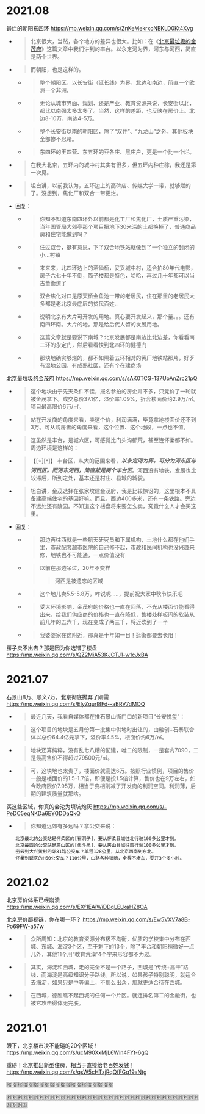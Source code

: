 
# 2021.08

最烂的朝阳东四环 https://mp.weixin.qq.com/s/ZnKeMekrxoNEKLD0Kt4Xvg
- > 北京很大，当然，各个地方的差异也很大。比如：在《[北京最垃圾的金茂府]()》这篇文章中我们讲到的丰台。以永定河为界，河东与河西，简直是两个世界。
- > 而朝阳，也是这样的。
  * > 整个朝阳区，以长安街（延长线）为界，北边和南边，简直一个欧洲一个非洲。
  * > 无论从城市界面、规划、还是产业、教育资源来说，长安街以北，都比以南强太多太多了。当然，这样的差距，也反映在房价上。北边8-10万，南边4-5万。
  * > 整个长安街以南的朝阳区，除了“双井”、“九龙山”之外，其他板块全部惨不忍睹。
  * > 东四环的王四营、东五环的豆各庄、黑庄户，更是一个比一个烂。
- > 在我大北京，五环内的城中村其实有很多，但五环内种庄稼，我还是第一次见。
- > 坦白讲，以前我认为，五环边上的高碑店、传媒大学一带，就够烂的了。没想到，焦化厂和双合一带更烂。
- 回复：
  * > 你知不知道东南四环外以前都是化工厂和焦化厂，土质严重污染，当年国管局大郊亭那个项目把地下30米深的土都换掉了，普通商品房和住宅能做到吗？
  * > 住过双合，挺有意思，下了双合地铁站就像到了一个独立的封闭的小…村镇
  * > 来来来，北四环边上的酒仙桥，妥妥城中村，适合拍80年代电影，房子六七十年不倒，筒子楼都是特色，哈哈，再过几十年都可以当古董街道了
  * > 双合焦化对口是原天桥金鱼池一带的老居民，住在那里的老居民大多都是老北京最底层的贫民百姓..
  * > 说明北京有大片可开发的用地。真心要开发起来，那个量。。。还有南四环南。大片的地。那是给后代人留的发展用地。
  * > 这篇文章就是要说下南城？北京发展都是南边比北边差，你看看南二环的永定门，然后看看快到北四环的健德门
  * > 那块地确实够烂的，都不如隔着五环相对的黄厂地铁站那片，好歹有湿地公园，有成熟社区，还有个在建商场

北京最垃圾的金茂府 https://mp.weixin.qq.com/s/sAK0TCG-137UoAnZrc21pQ
- > 这个地块由于先天条件不佳，报名参拍的房企并不多，只竞价了一轮就被金茂拿下。成交总价37.1亿，溢价率1.09%，折合楼面价约2.9万/㎡。项目最高限价6万/㎡。
- > 站在开发商的角度来看，卖这个价，利润满满，毕竟拿地楼面价还不到3万。可从购房者的角度来看，这个位置、这个地段，一点也不值。
- > 这虽然是丰台，是城六区，可感觉比门头沟都荒，甚至连怀柔都不如。周边环境是这样的：
- > 【[:star:][`*`]】 丰台区，从大的范围来看，***以永定河为界，可分为河东区与河西区。而河东河西，简直就是两个丰台区***。河西没有地铁，发展也比较滞后，所到之处，基本还是村庄、县城的城貌。
- > 坦白讲，金茂选择在张家坟建金茂府，我是比较惊讶的，这里根本不具备建高端住宅的基因好嘛。而且，西边400多米，还有一条铁路。旁边不远处还有陵园。不知道这个楼盘将来要怎么卖，究竟什么人才会买这里。
- 回复：
  * > 那边再往西就是一些航天研究员和下属机构，土地什么都在他们手里，市政配套超市医院的自己修不起，市政和民间机构也没兴趣来修，地铁也不可能通，一点价值没有
  * > 以前在那边呆过，20年不变样
    >> 河西是被遗忘的区域
  * > 这个地儿卖5.5-5.8万，咋说呢.....，提前祝大家中秋节快乐吧
  * > 受大环境影响，金茂府的价格也一直在回落，不光从楼面价能看得出来，给我们供应商的价格也一直在降低，售楼处样板间的软装从前几年的五六千，现在变成了两三千，将近砍到了一半
  * > 我婆婆家在这附近，那真是十年如一日！逛街都要去长阳！

房子卖不出去？那是因为你选错了楼盘 https://mp.weixin.qq.com/s/QZ2MiA53KJCTJ1-w1cJxBA

# 2021.07

石景山8万、顺义7万，北京彻底抛弃了刚需 https://mp.weixin.qq.com/s/ElyZqurl8Fd--aBRV7dMOQ
- > 最近几天，我看自媒体都在推石景山衙门口的新项目“长安悦玺”：
- > 这个项目的地块是五月份第一批集中供地时出让的，由融创+石泰联合体以总价64.4亿元拿下，溢价率4.5%，楼面价约6万/㎡。
- > 地块还算纯粹，没有乱七八糟的配建，唯二的限制，一是套内7090，二是最高售价不得超过79500元/㎡。
- > 可，这块地也太贵了，楼面价就高达6万。按照行业惯例，项目的售价一般是楼面价的1.5-1.7倍，即便是按1.5倍计算，售价也在9万左右，如今政府限价7.95万，相当于变相削减了开发商的利润空间。利润薄，后期的建筑质量就那啥。

买这些区域，你真的会沦为填坑炮灰 https://mp.weixin.qq.com/s/-PeDC5eqNKDa6EYGDDaQkQ
- > 你知道远郊有多远吗？拿公交来说：
  ```console
  北京最北的公交站是怀柔区的[石洞子]，要从怀柔县城往北行驶100多公里才到。
  北京最西的公交站是房山区的[鱼斗泉]，要从房山县城往西行驶100多公里才到。
  密云到大兴黄村的郊81路公交车？单程128公里，从北京西南到东北。
  怀柔到延庆的H60公交车？110公里，山路各种销魂，全程不堵车，要开3个多小时。
  ```

# 2021.02

北京房价体系已经崩溃 https://mp.weixin.qq.com/s/EXf1EAiWiDDqLELkaHZ8OA

北京房价鄙视链，你在哪一环？ https://mp.weixin.qq.com/s/Ew5VXV7a8B-Po69FW-a57w
- > 众所周知：北京的教育资源分布极不均衡，优质的学校集中分布在西城、东城、海淀3个区，至于剩下的13个，除了丰台和朝阳稍微好一点儿外，其他11个用“教育荒漠”4个字来形容都不为过。
- > 其实，海淀和西城，走的完全不是一个路子，西城是“传统+高干”路线，而海淀是高级知识分子路线。所以说，如果孩子特别聪明，就适合去海淀，如果只是中等偏上，不那么出众，那就更适合待在西城。
- > 在西城，德胜瞧不起西城的任何一个片区。就连排名第二的金融街，也被它攻击得体无完肤。

# 2021.01

眼下，北京楼市决不能碰的20个区域！ https://mp.weixin.qq.com/s/ucM90XxMjL6Wln4FYt-6gQ

重磅！北京推出新型住房，相当于直接给老百姓发钱！ https://mp.weixin.qq.com/s/qsW5cHTzjRqQfFGq19aNtg

:u6307::u6307::u6307::u6307::u6307::u6307::u6307::u6307::u6307::u6307::u6307::u6307::u6307::u6307::u6307::u6307::u6307::u6307::u6307::u6307:

:u5272::u5272::u5272::u5272::u5272::u5272::u5272::u5272::u5272::u5272::u5272::u5272::u5272::u5272::u5272::u5272::u5272::u5272::u5272::u5272::u5272::u5272::u5272::u5272::u5272::u5272::u5272::u5272::u5272::u5272::u5272::u5272::u5272::u5272::u5272::u5272::u5272::u5272::u5272::u5272:

